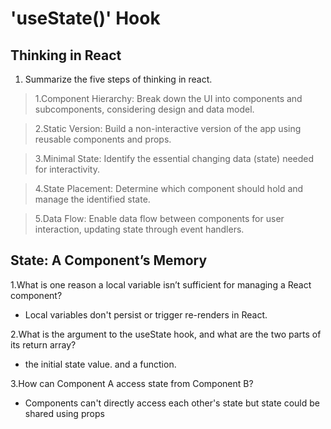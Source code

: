 # 'useState()' Hook

## Thinking in React

1. Summarize the five steps of thinking in react.

> 1.Component Hierarchy: Break down the UI into components and subcomponents, considering design and data model.

> 2.Static Version: Build a non-interactive version of the app using reusable components and props.

> 3.Minimal State: Identify the essential changing data (state) needed for interactivity.

> 4.State Placement: Determine which component should hold and manage the identified state.

> 5.Data Flow: Enable data flow between components for user interaction, updating state through event handlers.


## State: A Component’s Memory

1.What is one reason a local variable isn’t sufficient for managing a React component?
- Local variables don't persist or trigger re-renders in React.

2.What is the argument to the useState hook, and what are the two parts of its return array?
- the initial state value. and a function.

3.How can Component A access state from Component B?

- Components can't directly access each other's state but state could be shared using props



